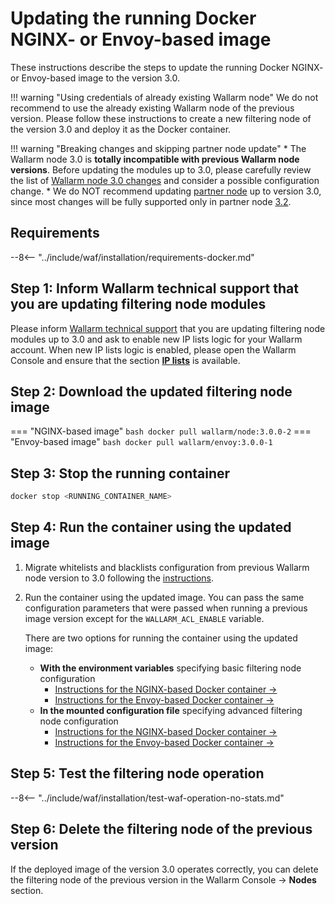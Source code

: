 [waf-mode-instr]:                   ../admin-en/configure-wallarm-mode.md
[logging-instr]:                    ../admin-en/configure-logging.md
[proxy-balancer-instr]:             ../admin-en/using-proxy-or-balancer-en.md
[process-time-limit-instr]:         ../admin-en/configure-parameters-en.md#wallarm_process_time_limit
[allocating-memory-guide]:          ../admin-en/configuration-guides/allocate-resources-for-waf-node.md
[enable-libdetection-docs]:         ../admin-en/configure-parameters-en.md#wallarm_enable_libdetection

# Updating the running Docker NGINX- or Envoy-based image

These instructions describe the steps to update the running Docker NGINX- or Envoy-based image to the version 3.0.

!!! warning "Using credentials of already existing Wallarm node"
    We do not recommend to use the already existing Wallarm node of the previous version. Please follow these instructions to create a new filtering node of the version 3.0 and deploy it as the Docker container.

!!! warning "Breaking changes and skipping partner node update"
    * The Wallarm node 3.0 is **totally incompatible with previous Wallarm node versions**. Before updating the modules up to 3.0, please carefully review the list of [Wallarm node 3.0 changes](what-is-new.md) and consider a possible configuration change.
    * We do NOT recommend updating [partner node](../partner-waf-node/overview.md) up to version 3.0, since most changes will be fully supported only in partner node [3.2](versioning-policy.md#version-list).

## Requirements

--8<-- "../include/waf/installation/requirements-docker.md"

## Step 1: Inform Wallarm technical support that you are updating filtering node modules

Please inform [Wallarm technical support](mailto:support@wallarm.com) that you are updating filtering node modules up to 3.0 and ask to enable new IP lists logic for your Wallarm account. When new IP lists logic is enabled, please open the Wallarm Console and ensure that the section [**IP lists**](../user-guides/ip-lists/overview.md) is available.

## Step 2: Download the updated filtering node image

=== "NGINX-based image"
    ``` bash
    docker pull wallarm/node:3.0.0-2
    ```
=== "Envoy-based image"
    ``` bash
    docker pull wallarm/envoy:3.0.0-1
    ```

## Step 3: Stop the running container

```bash
docker stop <RUNNING_CONTAINER_NAME>
```

## Step 4: Run the container using the updated image

1. Migrate whitelists and blacklists configuration from previous Wallarm node version to 3.0 following the [instructions](migrate-ip-lists-to-node-3.md).
2. Run the container using the updated image. You can pass the same configuration parameters that were passed when running a previous image version except for the `WALLARM_ACL_ENABLE` variable.

    There are two options for running the container using the updated image:

    * **With the environment variables** specifying basic filtering node configuration
        * [Instructions for the NGINX-based Docker container →](../admin-en/installation-docker-en.md#run-the-container-passing-the-environment-variables)
        * [Instructions for the Envoy-based Docker container →](../admin-en/installation-guides/envoy/envoy-docker.md#run-the-container-passing-the-environment-variables)
    * **In the mounted configuration file** specifying advanced filtering node configuration
        * [Instructions for the NGINX-based Docker container →](../admin-en/installation-docker-en.md#run-the-container-mounting-the-configuration-file)
        * [Instructions for the Envoy-based Docker container →](../admin-en/installation-guides/envoy/envoy-docker.md#run-the-container-mounting-envoyyaml)

## Step 5: Test the filtering node operation

--8<-- "../include/waf/installation/test-waf-operation-no-stats.md"

## Step 6: Delete the filtering node of the previous version

If the deployed image of the version 3.0 operates correctly, you can delete the filtering node of the previous version in the Wallarm Console → **Nodes** section.
